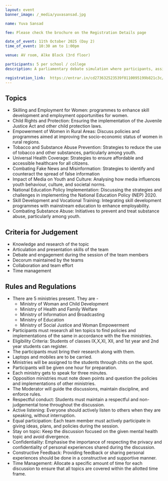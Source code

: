 ```yaml
---
layout: event
banner_image: /_media/yuvasansad.jpg

name: Yuva Sansad

fee: Please check the brochure on the Registration Details page

date_of_event: 11th October 2025 (Day 2)
time_of_event: 10:30 am to 1:00pm

venue: AV room, Alke Block (3rd floor)

participants: 5 per school / college
description: A parliamentary debate simulation where participants, assigned one of five ministries, analyse policies on ten critical social topics of women’s welfare,health, education, misinformation, and substance abuse—within a structured, time-bound format that emphasises research, rebuttal, and policy critique.

registration_link:  https://entrar.in/cd273632523539f0110095199b821c3c/onlineRegistrationConclave/3
---
```


## Topics
- ⁠Skilling and Employment for Women: programmes to enhance skill development and employment opportunities for women.
- ⁠Child Rights and Protection: Ensuring the implementation of the Juvenile Justice Act and other child protection laws.
- ⁠Empowerment of Women in Rural Areas: Discuss policies and programmes aimed at improving the socio-economic status of women in rural regions.
- ⁠Tobacco and Substance Abuse Prevention: Strategies to reduce the use of tobacco and other substances, particularly among youth.
- ⁠Universal Health Coverage: Strategies to ensure affordable and accessible healthcare for all citizens.
- ⁠Combating Fake News and Misinformation: Strategies to identify and counteract the spread of false information
- ⁠Impact of Media on Youth and Culture: Analysing how media influences youth behaviour, culture, and societal norms.
- ⁠National Education Policy Implementation: Discussing the strategies and challenges in implementing the National Education Policy (NEP) 2020.
- Skill Development and Vocational Training: Integrating skill development programmes with mainstream education to enhance employability.
- ⁠Combating Substance Abuse: Initiatives to prevent and treat substance abuse, particularly among youth.

## Criteria for Judgement
- Knowledge and research of the topic
- Articulation and presentation skills of the team
- Debate and engagement during the session of the team members
- Decorum maintained by the teams
- Collaboration and team effort
- Time management

## Rules and Regulations
- There are 5 ministries present. They are -
	- Ministry of Woman and Child Development 
	- Ministry of Health and Family Welfare 
	- Ministry of Information and Broadcasting
	- Ministry of Education
	- Ministry of Social Justice and Woman Empowerment 
- Participants must research all ten topics to find policies and implementations of the same in accordance with the five ministries.
- Eligibility Criteria: Students of classes IX,X,XI, XII, and 1st year and 2nd year students can register.
- The participants must bring their research along with them. 
- Laptops and mobiles are to be carried.
- Ministries will be assigned to the students through chits on the spot. 
- Participants will be given one hour for preparation.
- Each ministry gets to speak for three minutes.
- Opposition ministries must note down points and question the policies and implementations of other ministries.
- The Moderator will guide the discussions, maintain discipline, and enforce rules.
- Respectful conduct: Students must maintain a respectful and non-judgemental tone throughout the discussion. 
- Active listening: Everyone should actively listen to others when they are speaking, without interruption. 
- Equal participation: Each team member must actively participate in giving ideas, plans, and policies during the session. 
- Stay on topic: Keep the discussion focused on the given mental health topic and avoid divergence. 
- Confidentiality: Emphasise the importance of respecting the privacy and confidentiality of personal experiences shared during the discussion. 
- Constructive Feedback: Providing feedback or sharing personal experiences should be done in a constructive and supportive manner.
- Time Management: Allocate a specific amount of time for each discussion to ensure that all topics are covered within the allotted time frame.